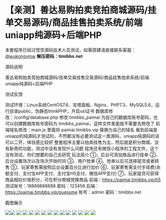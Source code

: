 # 【亲测】善达易购拍卖竞拍商城源码/挂单交易源码/商品挂售拍卖系统/前端uniapp纯源码+后端PHP

本套程序已经过悟空源码技术人员测试，如需搭建请直接联系客服：[@wukongymw](http://t.me/wukongymw)
**解压密码：timibbs.net**

源码说明

善达易购拍卖竞拍商城源码/挂单交易挂售交易源码/商品挂售拍卖系统/前端uniapp纯源码+后端PHP

测试反馈

测试环境：Linux系统CentOS7.6、宝塔面板、Nginx、PHP7.3、MySQL5.6，运行目录public，伪静态thinkPHP，开启ssl证书
数据库修改：/config/database.php 修改 timibbs\_paimai 为自己的数据库账号密码，也可以创建数据库账号密码为 timibbs\_paimai，这样文件里面就不需要去修改了
前端域名修改：main.js 里面将 paimai.timibbs.vip 替换为自己的域名
看到前端是uniapp的纯源码才测试的，不然都没有必要测试这一类源码，uniapp纯源码的话可以二开，体验感比较好
整套程序主要以拍卖挂售为主，然后就是积分商城，没有新奇的功能，测试中没有发现什么问题
程序还有微信小程序的工程文件，这个没有测试，你们想要的自己去研究
玩法简介
①、后台可添加商品进行挂单
②、后台设置场次以及场次开始时间
③、用户抢单
④、抢单以后可选择提货或者转售
⑤、玩家寄售需按照后台设置百分比进行加价
⑥、玩家寄售需支付手续费(余额支付、支付宝APP支付、支付宝H5支付、微信APP支付)
⑦、玩家提货可获得商品相应价值积分，可在积分商城党换商品
前端：https://paimai.timibbs.vip/h5
测试账号：18888888888
密码：123456
后端：https://paimai.timibbs.vip/guessme
账号：admin
密码：timibbs.net

截图展示

[![](https://wukongymw.com/wp-content/uploads/2024/06/ad0ceb62eea9229.png)](https://wukongymw.com/wp-content/uploads/2024/06/ad0ceb62eea9229.png)[![](https://wukongymw.com/wp-content/uploads/2024/06/b799845f1fe1d1f.png)](https://wukongymw.com/wp-content/uploads/2024/06/b799845f1fe1d1f.png)
[![](https://wukongymw.com/wp-content/uploads/2024/06/060b4670de4b051.png)](https://wukongymw.com/wp-content/uploads/2024/06/060b4670de4b051.png)
[![](https://wukongymw.com/wp-content/uploads/2024/06/42d335838714211.png)](https://wukongymw.com/wp-content/uploads/2024/06/42d335838714211.png)
[![](https://wukongymw.com/wp-content/uploads/2024/06/6e098bea5dfc89a.png)](https://wukongymw.com/wp-content/uploads/2024/06/6e098bea5dfc89a.png)
[![](https://wukongymw.com/wp-content/uploads/2024/06/a738be09675b332.png)](https://wukongymw.com/wp-content/uploads/2024/06/a738be09675b332.png)
[![](https://wukongymw.com/wp-content/uploads/2024/06/1e9f9b5210ccfeb.png)](https://wukongymw.com/wp-content/uploads/2024/06/1e9f9b5210ccfeb.png)
[![](https://wukongymw.com/wp-content/uploads/2024/06/639abb17cd79dc9.png)](https://wukongymw.com/wp-content/uploads/2024/06/639abb17cd79dc9.png)
[![](https://wukongymw.com/wp-content/uploads/2024/06/f485eed9a505cdb.png)](https://wukongymw.com/wp-content/uploads/2024/06/f485eed9a505cdb.png)
[![](https://wukongymw.com/wp-content/uploads/2024/06/3412b96a49dd50a.png)](https://wukongymw.com/wp-content/uploads/2024/06/3412b96a49dd50a.png)
[![](https://wukongymw.com/wp-content/uploads/2024/06/aee900bfdeef28e.png)](https://wukongymw.com/wp-content/uploads/2024/06/aee900bfdeef28e.png)
[![](https://wukongymw.com/wp-content/uploads/2024/06/2abd5fc8dde0757.png)](https://wukongymw.com/wp-content/uploads/2024/06/2abd5fc8dde0757.png)
[![](https://wukongymw.com/wp-content/uploads/2024/06/183a213ecd5fadb.png)](https://wukongymw.com/wp-content/uploads/2024/06/183a213ecd5fadb.png)
[![](https://wukongymw.com/wp-content/uploads/2024/06/08fd513efed53d1.png)](https://wukongymw.com/wp-content/uploads/2024/06/08fd513efed53d1.png)
[![](https://wukongymw.com/wp-content/uploads/2024/06/6586455f65d7f07.png)](https://wukongymw.com/wp-content/uploads/2024/06/6586455f65d7f07.png)